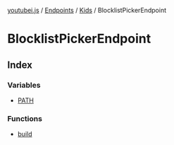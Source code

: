 [youtubei.js](../../../../../../README.md) / [Endpoints](../../../../README.md) / [Kids](../../README.md) / BlocklistPickerEndpoint

# BlocklistPickerEndpoint

## Index

### Variables

- [PATH](variables/PATH.md)

### Functions

- [build](functions/build.md)
